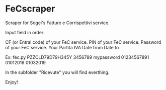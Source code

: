 # FeCscraper
Scraper for Sogei's Fatture e Corrispettivi service.

Input field in order:

CF (or Entral code) of your FeC service.
PIN  of your FeC service.
Password of your FeC service.
Your Partita IVA
Date from
Date to

Ex: fec.py PZZCLD79D79H345Y 3456789 mypassword 01234567891 01012019 01032019

In the subfolder "Ricevute" you will find everthing.

Enjoy!

